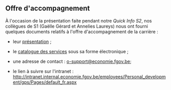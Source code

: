 <link rel="stylesheet" href="S2.css">
<link rel="stylesheet" href="foghorn2.css">

## Offre d'accompagnement

&Agrave; l'occasion de la présentation faite pendant notre *Quick Info S2*, nos collègues de S1 (Gaëlle Gérard et Annelies Laureys) nous ont fourni quelques documents relatifs à l'offre d'accompagnement de la carrière :

* leur [présentation]() ;

* le [catalogue des services]() sous sa forme électronique ;

* une adresse de contact : [o-support@economie.fgov.be](mailto:o-support@economie.fgov.be);

* le lien à suivre sur l'intranet :<br>http://intranet.internal.economie.fgov.be/employees/Personal_development/gps/Pages/default_fr.aspx

